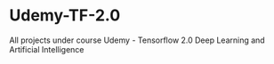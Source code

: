 # Udemy-TF-2.0
All projects under course Udemy - Tensorflow 2.0 Deep Learning and Artificial Intelligence
